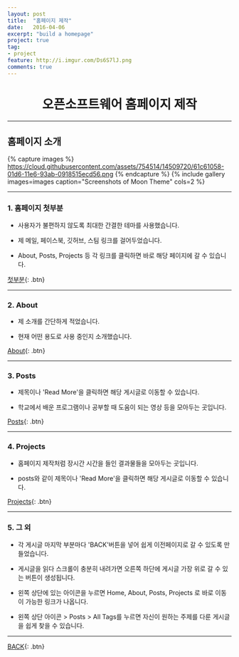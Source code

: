 ```yaml
---
layout: post
title:  "홈페이지 제작"
date:   2016-04-06
excerpt: "build a homepage"
project: true
tag:
- project
feature: http://i.imgur.com/Ds6S7lJ.png
comments: true
---
```


# <center>오픈소프트웨어 홈페이지 제작</center>

---

## 홈페이지 소개

{% capture images %}
    https://cloud.githubusercontent.com/assets/754514/14509720/61c61058-01d6-11e6-93ab-0918515ecd56.png
{% endcapture %}
{% include gallery images=images caption="Screenshots of Moon Theme" cols=2 %}

---


### 1. 홈페이지 첫부분

- 사용자가 불편하지 않도록 최대한 간결한 테마를 사용했습니다.

- 제 메일, 페이스북, 깃허브, 스팀 링크를 걸어두었습니다.

- About, Posts, Projects 등 각 링크를 클릭하면 바로 해당 페이지에 갈 수 있습니다.

[첫부분](https://hoj0610.github.io/){: .btn}

---

### 2. About

- 제 소개를 간단하게 적었습니다.

- 현재 어떤 용도로 사용 중인지 소개했습니다.

[About](https://hoj0610.github.io/about/){: .btn}

---

### 3. Posts

- 제목이나 'Read More'을 클릭하면 해당 게시글로 이동할 수 있습니다.

- 학교에서 배운 프로그램이나 공부할 때 도움이 되는 영상 등을 모아두는 곳입니다.

[Posts](https://hoj0610.github.io/posts/){: .btn}

---

### 4. Projects

- 홈페이지 제작처럼 장시간 시간을 들인 결과물들을 모아두는 곳입니다.

- posts와 같이 제목이나 'Read More'을 클릭하면 해당 게시글로 이동할 수 있습니다.

[Projects](https://hoj0610.github.io/projects/){: .btn}

---

### 5. 그 외

- 각 게시글 마지막 부분마다 'BACK'버튼을 넣어 쉽게 이전페이지로 갈 수 있도록 만들었습니다.

- 게시글을 읽다 스크롤이 충분히 내려가면 오른쪽 하단에 게시글 가장 위로 갈 수 있는 버튼이 생성됩니다.

- 왼쪽 상단에 있는 아이콘을 누르면 Home, About, Posts, Projects 로 바로 이동이 가능한 링크가 나옵니다.

- 왼쪽 상단 아이콘 > Posts > All Tags를 누르면 자신이 원하는 주제를 다룬 게시글을 쉽게 찾을 수 있습니다.

---

[BACK](https://hoj0610.github.io/projects/){: .btn}
